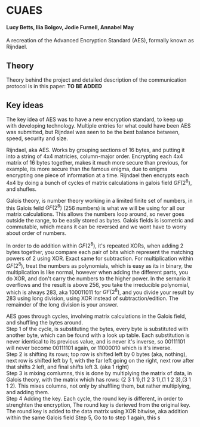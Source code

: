 # CUAES
#### Lucy Betts, Ilia Bolgov, Jodie Furnell, Annabel May
A recreation of the Advanced Encryption Standard (AES), formally known as Rijndael.

## Theory

Theory behind the project and detailed description of the communication protocol is in this paper: **TO BE ADDED**

## Key ideas

The key idea of AES was to have a new encryption standard, to keep up with developing technology. Multiple entries for what could have been AES was submitted, but Rijndael was seen to be the best balance between, speed, security and size.

Rijndael, aka AES. Works by grouping sections of 16 bytes, and putting it into a string of 4x4 matricies, column-major order. 
Encrypting each 4x4 matrix of 16 bytes together, makes it much more secure than previous, for example, its more secure than the famous enigma, due to enigma encrypting one piece of information at a time.
Rijndael then encrypts each 4x4 by doing a bunch of cycles of matrix calculations in galois field $GF(2^8)$, and shufles.

Galois theory, is number theory working in a limited finite set of numbers, in this Galois feild $GF(2^8)$ (256 numbers) is what we will be using for all our matrix calculations. 
This allows the numbers loop around, so never goes outside the range, to be easily stored as bytes. 
Galois fields is isometric and commutable, which means it can be reversed and we wont have to worry about order of numbers.

In order to do addition within $GF(2^8)$, it's repeated XORs, when adding 2 bytes together, you compare each pair of bits which represent the matching powers of 2 using XOR. Exact same for subtraction.
For multiplication within $GF(2^8)$, treat the numbers as polynomials, which is easy as its in binary, the multiplication is like normal, however when adding the different parts, you do XOR, and don't carry the numbers to the higher power. In the sernario it overflows and the result is above 256, you take the irreducible polynomial, which is always 283, aka 100011011 for $GF(2^8)$, and you divide your result by 283 using long division, using XOR instead of subtraction/edition. The remainder of the long division is your answer.

AES goes through cycles, involving matrix calculations in the Galois field, and shuffling the bytes around.<br />
Step 1 of the cycle, is substituting the bytes, every byte is substituted with another byte, which can be found with a look up table. Each substitution is never identical to its previous value, and is never it's inverse, so 00111101 will never become 00111101 again, or 11000010 which is it's inverse.<br />
Step 2 is shifting its rows; top row is shifted left by 0 bytes (aka, nothing), next row is shifted left by 1, with the far left going on the right, next row after that shifts 2 left, and final shifts left 3. (aka 1 right)<br />
Step 3 is mixing comlumns, this is done by multiplying the matrix of data, in Galois theory, with the matrix which has rows: (2 3 1 1),(1 2 3 1),(1 1 2 3),(3 1 1 2). This mixes columns, not only by shuffling them, but rather multiplying, and adding them.<br />
Step 4 Adding the key. Each cycle, the round key is different, in order to strenghten the encryption, The round key is derieved from the original key. The round key is added to the data matrix using XOR bitwise, aka addition within the same Galois field
Step 5, Go to to step 1 again, this s



